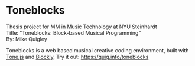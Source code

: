 # Toneblocks
Thesis project for MM in Music Technology at NYU Steinhardt  
Title: "Toneblocks: Block-based Musical Programming"  
By: Mike Quigley

Toneblocks is a web based musical creative coding environment, built with [Tone.js](https://tonejs.github.io/) and [Blockly](https://developers.google.com/blockly). Try it out: https://quig.info/toneblocks
